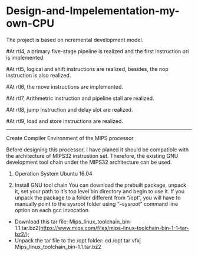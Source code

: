 # Design-and-Impelementation-my-own-CPU

The project is based on ncremental development model.

#At rtl4, a primary five-stage pipeline is realized and the first instruction ori is implemented.

#At rtl5, logical and shift instructions are realized, besides, the nop instruction is also realized.

#At rtl6, the move instructions are implemented.

#At rtl7, Arithmetric instruction and pipeline stall are realized.

#At rtl8, jump instruction and delay slot are realized.

#At rtl9, load and store instructions are realized.




******************************************************************************************************
Create Compiler Environment of the MIPS processor

Before designing this processor, I have planed it should be compatible with the architecture of MIPS32 instrustion set. Therefore, the existing GNU development tool chain under the MIPS32 architecture can be used.

1. Operation System
Ubuntu 16.04

2. Install GNU tool chain
You can download the prebuilt package, unpack it, set your path to it’s top level bin directory and begin to use it. If you unpack the package to a folder different from “/opt“, you will have to manually point to the sysroot folder using “–sysroot” command line option on each gcc invocation.

- Download this tar file: Mips_linux_toolchain_bin-1.1.tar.bz2(https://www.mips.com/files/mips-linux-toolchain-bin-1-1-tar-bz2/);
- Unpack the tar file to the /opt folder:
      cd /opt
      tar vfxj Mips_linux_toolchain_bin-1.1.tar.bz2
      

 









